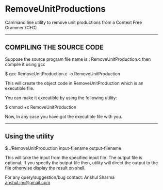 RemoveUnitProductions
=====================

Cammand line utility to remove unit productions from a Context Free Grammer (CFG)


------------------------------------------------------------------------------------------------------------------------
COMPILING THE SOURCE CODE
------------------------------------------------------------------------------------------------------------------------
Suppose the source program file name is : RemoveUnitProduction.c then compile it using gcc

$ gcc RemoveUnitProduction.c -o RemoveUnitProduction



This will create the object code in RemoveUnitProduction which is an executible file.

You can make it executible by using the following utility:

$ chmod +x RemoveUnitProduction

Now, In any case you have got the executible file with you.


------------------------------------------------------------------------------------------------------------------------
Using the utility
------------------------------------------------------------------------------------------------------------------------

$ ./RemoveUnitProduction input-filename output-filename

This will take the input from the specified input file. The output file is optional.
If you specify the output file then, utility will direct the output to the file otherwise display the result on shell.


For any query/suggestion/bug contact:
Anshul Sharma
anshul.jmi@gmail.com